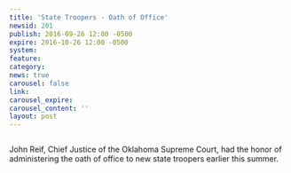 ```yaml
---
title: 'State Troopers - Oath of Office'
newsid: 201
publish: 2016-09-26 12:00 -0500
expire: 2016-10-26 12:00 -0500
system: 
feature: 
category: 
news: true
carousel: false
link: 
carousel_expire: 
carousel_content: ''
layout: post
---
```

<p style="text-align: center;"><img src="//www.oscn.net/images/news/justice-reif.jpg" alt=""/></p>
	<p>John Reif, Chief Justice of the Oklahoma Supreme Court, had the honor of administering the oath of office to new state troopers earlier this summer.</p>
